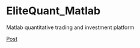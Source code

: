 # EliteQuant_Matlab
Matlab quantitative trading and investment platform

[Post](http://www.elitequant.com/2017/10/10/elitequant-matlab-one/)
